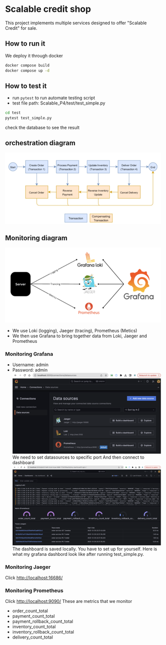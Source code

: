 # Scalable credit shop
This project implements multiple services designed to offer "Scalable Credit" for sale.

## How to run it
We deploy it through docker
```bash
docker compose build
docker compose up -d
```
## How to test it 
- run `pytest` to run automate testing script
- test file path: Scalable_P4/test/test_simple.py

```bash
cd test
pytest test_simple.py
```
check the database to see the result

## orchestration diagram
![Monitoring Image](images/saga-pattern.jpg)

## Monitoring diagram
![Monitoring Image](images/monitoring.png)
- We use Loki (logging), Jaeger (tracing), Prometheus (Metics) 
- We then use Grafana to bring together data from Loki, Jaeger and Prometheus
### Monitoring Grafana
- Username: admin
- Password: admin 
![Monitoring Image](images/grafana_db.png)
We need to set datasources to specific port
And then connect to dashboard
![setup grafana Image](images/setup_grafana.png)
The dashboard is saved locally. You have to set up for yourself. 
Here is what my grafana dashbord look like after running test_simple.py.

### Monitoring Jaeger
Click [http://localhost:16686/](http://localhost:16686)

### Monitoring Prometheus
Click [http://localhost:9090/](http://localhost:9090/)
These are metrics that we monitor
- order_count_total
- payment_count_total
- payment_rollback_count_total
- inventory_count_total
- inventory_rollback_count_total
- delivery_count_total
